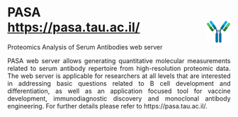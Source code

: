 # PASA<br>https://pasa.tau.ac.il/ <img align="right" src="src/frontend/pics/logo.png" id="antibody_image" class="img-rounded" width="11%" height="11%"/>
Proteomics Analysis of Serum Antibodies web server

<p align="justify">
PASA web server allows generating quantitative molecular measurements related to serum antibody repertoire from high-resolution proteomic data. The web server is applicable for researchers at all levels that are interested in addressing basic questions related to B cell development and differentiation, as well as an application focused tool for vaccine development, immunodiagnostic discovery and monoclonal antibody engineering. For further details please refer to https://pasa.tau.ac.il/.
</p>

<!--
# Citation 
If you used M1CR0B1AL1Z3R please cite the following paper:

M1CR0B1AL1Z3R - a user-friendly web server for the analysis of large-scale microbial genomics data;

Oren Avram, Dana Rapoport, Shir Portugez, & Tal Pupko

Nucleic Acids Res, May 2019, DOI: https://doi.org/10.1093/nar/gkz423
-->
